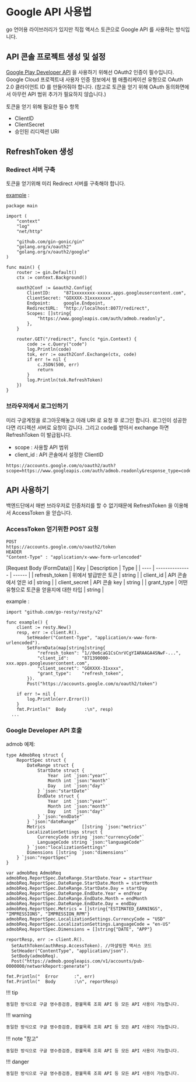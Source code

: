 # Google API 사용법

go 언어용 라이브러리가 있지만 직접 액서스 토큰으로 Google API 를 사용하는 방식입니다.

## API 콘솔 프로젝트 생성 및 설정

[Google Play Developer API](https://developers.google.com/android-publisher/authorization?hl=ko) 을 사용하기 위해선 OAuth2 인증이 필수입니다.
Google Cloud 프로젝트내 사용자 인증 정보에서 웹 애플리케이션 유형으로 OAuth 2.0 클라이언트 ID 를 만들어줘야 합니다.
(참고로 토큰을 얻기 위해 OAuth 동의화면에서 아무런 API 범위 추가가 필요하지 않습니다.)

토큰을 얻기 위해 필요한 필수 항목

* ClientID
* ClientSecret
* 승인된 리디렉션 URI

## RefreshToken 생성

### Redirect 서버 구축

토큰을 얻기위해 미리 Redirect 서버를 구축해야 합니다.
 
[example](https://github.com/coolishbee/go-redirect-server) :
```
package main

import (
	"context"
	"log"
	"net/http"

	"github.com/gin-gonic/gin"
	"golang.org/x/oauth2"
	"golang.org/x/oauth2/google"
)

func main() {
	router := gin.Default()
	ctx := context.Background()

	oauth2Conf := &oauth2.Config{
		ClientID:     "871xxxxxxxx-xxxxx.apps.googleusercontent.com",
		ClientSecret: "GOXXXX-31xxxxxxxx",
		Endpoint:     google.Endpoint,
		RedirectURL:  "http://localhost:8077/redirect",
		Scopes: []string{
			"https://www.googleapis.com/auth/admob.readonly",
		},
	}

	router.GET("/redirect", func(c *gin.Context) {
		code := c.Query("code")
		log.Println(code)
		tok, err := oauth2Conf.Exchange(ctx, code)
		if err != nil {
			c.JSON(500, err)
			return
		}
		log.Println(tok.RefreshToken)
	})
}  
```

### 브라우저에서 로그인하기

미리 구글계정을 로그아웃해놓고 아래 URI 로 요청 후 로그인 합니다.
로그인이 성공한다면 리디렉션 서버로 요청이 갑니다. 그리고 code를 받아서 exchange 하면 RefreshToken 이 발급됩니다.

* scope : 사용할 API 범위
* client_id : API 콘솔에서 설정한 ClientID

```
https://accounts.google.com/o/oauth2/auth?scope=https://www.googleapis.com/auth/admob.readonly&response_type=code&access_type=offline&redirect_uri=http://localhost:8077/redirect&client_id=...
```

## API 사용하기

백엔드단에서 매번 브라우저로 인증처리를 할 수 없기때문에 RefreshToken 을 이용해서 AccessToken 을 얻습니다.

### AccessToken 얻기위한 POST 요청

```
POST
https://accounts.google.com/o/oauth2/token
HEADER
"Content-Type" : "application/x-www-form-urlencoded"
```
[Request Body (FormData)]
| Key  | Description     | Type   |
| ---- | --------------- | ------ |
| refresh_token   | 위에서 발급받은 토큰   | string |
| client_id | API 콘솔에서 얻은 id     | string |
| client_secret  | API 콘솔 key | string |
| grant_type  | 어떤 유형으로 토큰을 얻을지에 대한 타입 | string |

example :
```
import "github.com/go-resty/resty/v2"

func example() {
	client := resty.New()
	resp, err := client.R().
		SetHeader("Content-Type", "application/x-www-form-urlencoded").
		SetFormData(map[string]string{
			"refresh_token": "1//0e6caG1CsCnrVCgYIARAAGA4SNwF-...",
			"client_id":     "871390000-xxx.apps.googleusercontent.com",
			"client_secret": "GOXXXX-31xxxx",
			"grant_type":    "refresh_token",
		}).
		Post("https://accounts.google.com/o/oauth2/token")

	if err != nil {
		log.Println(err.Error())
	}	
	fmt.Println("  Body       :\n", resp)
  ...
```

### Google Developer API 호출

admob 예제:
```
type AdmobReq struct {
	ReportSpec struct {
		DateRange struct {
			StartDate struct {
				Year  int `json:"year"`
				Month int `json:"month"`
				Day   int `json:"day"`
			} `json:"startDate"`
			EndDate struct {
				Year  int `json:"year"`
				Month int `json:"month"`
				Day   int `json:"day"`
			} `json:"endDate"`
		} `json:"dateRange"`
		Metrics              []string `json:"metrics"`
		LocalizationSettings struct {
			CurrencyCode string `json:"currencyCode"`
			LanguageCode string `json:"languageCode"`
		} `json:"localizationSettings"`
		Dimensions []string `json:"dimensions"`
	} `json:"reportSpec"`
}

var admobReq AdmobReq
admobReq.ReportSpec.DateRange.StartDate.Year = startYear
admobReq.ReportSpec.DateRange.StartDate.Month = startMonth
admobReq.ReportSpec.DateRange.StartDate.Day = startDay
admobReq.ReportSpec.DateRange.EndDate.Year = endYear
admobReq.ReportSpec.DateRange.EndDate.Month = endMonth
admobReq.ReportSpec.DateRange.EndDate.Day = endDay
admobReq.ReportSpec.Metrics = []string{"ESTIMATED_EARNINGS", "IMPRESSIONS", "IMPRESSION_RPM"}
admobReq.ReportSpec.LocalizationSettings.CurrencyCode = "USD"
admobReq.ReportSpec.LocalizationSettings.LanguageCode = "en-US"
admobReq.ReportSpec.Dimensions = []string{"DATE", "APP"}

reportResp, err := client.R().
  SetAuthToken(authResp.AccessToken). //마샬링한 액서스 코드
  SetHeader("ContentType", "application/json").
  SetBody(admobReq).
  Post("https://admob.googleapis.com/v1/accounts/pub-0000000/networkReport:generate")

fmt.Println("  Error      :", err)
fmt.Println("  Body       :\n", reportResp)
```

!!! tip

    동일한 방식으로 구글 영수증검증, 환불목록 조회 API 등 모든 API 사용이 가능합니다.

!!! warning

    동일한 방식으로 구글 영수증검증, 환불목록 조회 API 등 모든 API 사용이 가능합니다.

!!! note "참고"

    동일한 방식으로 구글 영수증검증, 환불목록 조회 API 등 모든 API 사용이 가능합니다.

!!! danger

	동일한 방식으로 구글 영수증검증, 환불목록 조회 API 등 모든 API 사용이 가능합니다.